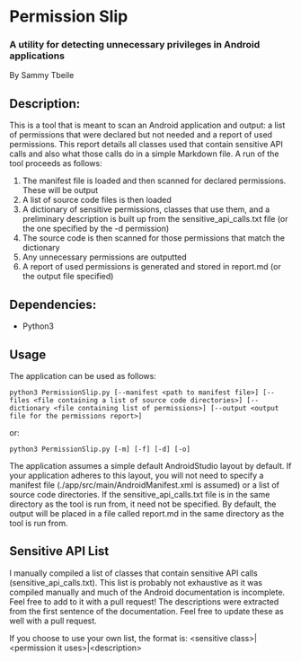 # Permission Slip
### A utility for detecting unnecessary privileges in Android applications
By Sammy Tbeile

## Description:
This is a tool that is meant to scan an Android application and output: a list of permissions that were declared but not needed and a report of used permissions.
This report details all classes used that contain sensitive API calls and also what those calls do in a simple Markdown file.
A run of the tool proceeds as follows:
1. The manifest file is loaded and then scanned for declared permissions. These will be output
2. A list of source code files is then loaded
3. A dictionary of sensitive permissions, classes that use them, and a preliminary description is built up from the sensitive_api_calls.txt file (or the one specified by the -d permission)
4. The source code is then scanned for those permissions that match the dictionary
5. Any unnecessary permissions are outputted
6. A report of used permissions is generated and stored in report.md (or the output file specified)

## Dependencies:
- Python3

## Usage
The application can be used as follows:

```
python3 PermissionSlip.py [--manifest <path to manifest file>] [--files <file containing a list of source code directories>] [--dictionary <file containing list of permissions>] [--output <output file for the permissions report>]
```

or:

```
python3 PermissionSlip.py [-m] [-f] [-d] [-o]
```

The application assumes a simple default AndroidStudio layout by default. If your application adheres to this layout, you will not need to specify a manifest file (./app/src/main/AndroidManifest.xml is assumed) or a list of source code directories. If the sensitive_api_calls.txt file is in the same directory as the tool is run from, it need not be specified. By default, the output will be placed in a file called report.md in the same directory as the tool is run from.

## Sensitive API List
I manually compiled a list of classes that contain sensitive API calls (sensitive_api_calls.txt). This list is probably not exhaustive as it was compiled manually and much of the Android documentation is incomplete. Feel free to add to it with a pull request!
The descriptions were extracted from the first sentence of the documentation. Feel free to update these as well with a pull request.

If you choose to use your own list, the format is:
\<sensitive class\>|\<permission it uses\>|\<description\>
